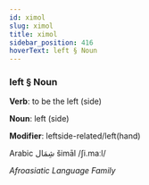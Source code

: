 ```yaml
---
id: ximol
slug: ximol
title: ximol
sidebar_position: 416
hoverText: left § Noun
---
```


### left § Noun

**Verb**: to be the left (side)

**Noun**: left (side)

**Modifier**: leftside-related/left(hand)

Arabic شِمَال šimāl /ʃi.maːl/

*Afroasiatic Language Family*
